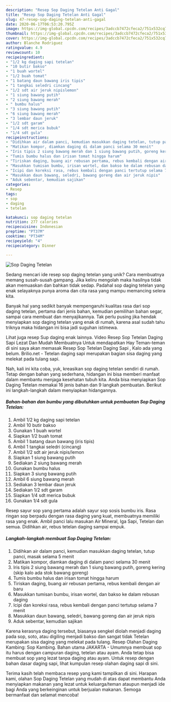 ```yaml
---
description: "Resep Sop Daging Tetelan Anti Gagal"
title: "Resep Sop Daging Tetelan Anti Gagal"
slug: 47-resep-sop-daging-tetelan-anti-gagal
date: 2020-06-17T06:53:20.795Z
image: https://img-global.cpcdn.com/recipes/3adccb7472cfeca2/751x532cq70/sop-daging-tetelan-foto-resep-utama.jpg
thumbnail: https://img-global.cpcdn.com/recipes/3adccb7472cfeca2/751x532cq70/sop-daging-tetelan-foto-resep-utama.jpg
cover: https://img-global.cpcdn.com/recipes/3adccb7472cfeca2/751x532cq70/sop-daging-tetelan-foto-resep-utama.jpg
author: Blanche Rodriguez
ratingvalue: 4.9
reviewcount: 10
recipeingredient:
- "1/2 kg daging sapi tetelan"
- "10 butir bakso"
- "1 buah wortel"
- "1/2 buah tomat"
- "1 batang daun bawang iris tipis"
- "1 tangkai seledri cincang"
- "1/2 sdt air jeruk nipislemon"
- "1 siung bawang putih"
- "2 siung bawang merah"
- " bumbu halus"
- "3 siung bawang putih"
- "6 siung bawang merah"
- "3 lembar daun jeruk"
- "1/2 sdt garam"
- "1/4 sdt merica bubuk"
- "1/4 sdt gula"
recipeinstructions:
- "Didihkan air dalam panci, kemudian masukkan daging tetelan, tutup panci, masak selama 5 menit"
- "Matikan kompor, diamkan daging di dalam panci selama 30 menit"
- "Iris tipis 2 siung bawang merah dan 1 siung bawang putih, goreng kering (skip kalo ada stok bawang goreng)"
- "Tumis bumbu halus dan irisan tomat hingga harum"
- "Tiriskan daging, buang air rebusan pertama, rebus kembali dengan air baru"
- "Masukkan tumisan bumbu, irisan wortel, dan bakso ke dalam rebusan daging"
- "Icipi dan koreksi rasa, rebus kembali dengan panci tertutup selama 7 menit"
- "Masukkan daun bawang, seledri, bawang goreng dan air jeruk nipis"
- "Aduk sebentar, kemudian sajikan"
categories:
- Resep
tags:
- sop
- daging
- tetelan

katakunci: sop daging tetelan 
nutrition: 277 calories
recipecuisine: Indonesian
preptime: "PT37M"
cooktime: "PT34M"
recipeyield: "4"
recipecategory: Dinner

---
```



![Sop Daging Tetelan](https://img-global.cpcdn.com/recipes/3adccb7472cfeca2/751x532cq70/sop-daging-tetelan-foto-resep-utama.jpg)

Sedang mencari ide resep sop daging tetelan yang unik? Cara membuatnya memang susah-susah gampang. Jika keliru mengolah maka hasilnya tidak akan memuaskan dan bahkan tidak sedap. Padahal sop daging tetelan yang enak selayaknya punya aroma dan cita rasa yang mampu memancing selera kita.

Banyak hal yang sedikit banyak mempengaruhi kualitas rasa dari sop daging tetelan, pertama dari jenis bahan, kemudian pemilihan bahan segar, sampai cara membuat dan menyajikannya. Tak perlu pusing jika hendak menyiapkan sop daging tetelan yang enak di rumah, karena asal sudah tahu triknya maka hidangan ini bisa jadi suguhan istimewa.

Lihat juga resep Sup daging enak lainnya. Video Resep Sop Tetelan Daging Sapi Lezat Dan Mudah Membuatnya Untuk mendapatkan Hay Teman-teman di sini saya akan memasak Resep Sop Tetelan Daging Sapi , Kalo ada yang belum. Brilio.net - Tetelan daging sapi merupakan bagian sisa daging yang melekat pada tulang sapi.


Nah, kali ini kita coba, yuk, kreasikan sop daging tetelan sendiri di rumah. Tetap dengan bahan yang sederhana, hidangan ini bisa memberi manfaat dalam membantu menjaga kesehatan tubuh kita. Anda bisa menyiapkan Sop Daging Tetelan memakai 16 jenis bahan dan 9 langkah pembuatan. Berikut ini langkah-langkah dalam menyiapkan hidangannya.

<!--inarticleads1-->

##### Bahan-bahan dan bumbu yang dibutuhkan untuk pembuatan Sop Daging Tetelan:

1. Ambil 1/2 kg daging sapi tetelan
1. Ambil 10 butir bakso
1. Gunakan 1 buah wortel
1. Siapkan 1/2 buah tomat
1. Ambil 1 batang daun bawang (iris tipis)
1. Ambil 1 tangkai seledri (cincang)
1. Ambil 1/2 sdt air jeruk nipis/lemon
1. Siapkan 1 siung bawang putih
1. Sediakan 2 siung bawang merah
1. Gunakan  bumbu halus
1. Siapkan 3 siung bawang putih
1. Ambil 6 siung bawang merah
1. Sediakan 3 lembar daun jeruk
1. Sediakan 1/2 sdt garam
1. Siapkan 1/4 sdt merica bubuk
1. Gunakan 1/4 sdt gula


Resep sayur sop yang pertama adalah sayur sop sosis bumbu iris. Rasa ringan sop berpadu dengan rasa daging yang kuat, membuatnya memiliki rasa yang enak. Ambil panci lalu masukan Air Mineral, Iga Sapi, Tetelan dan semua. Didihkan air, rebus tetelan daging sampai empuk. 

<!--inarticleads2-->

##### Langkah-langkah membuat Sop Daging Tetelan:

1. Didihkan air dalam panci, kemudian masukkan daging tetelan, tutup panci, masak selama 5 menit
1. Matikan kompor, diamkan daging di dalam panci selama 30 menit
1. Iris tipis 2 siung bawang merah dan 1 siung bawang putih, goreng kering (skip kalo ada stok bawang goreng)
1. Tumis bumbu halus dan irisan tomat hingga harum
1. Tiriskan daging, buang air rebusan pertama, rebus kembali dengan air baru
1. Masukkan tumisan bumbu, irisan wortel, dan bakso ke dalam rebusan daging
1. Icipi dan koreksi rasa, rebus kembali dengan panci tertutup selama 7 menit
1. Masukkan daun bawang, seledri, bawang goreng dan air jeruk nipis
1. Aduk sebentar, kemudian sajikan


Karena kerasnya daging tersebut, biasanya sengkel diolah menjadi daging pada sop, soto, atau digiling menjadi bakso dan sangat tidak Tetelan merupakan sisa daging yang melekat pada tulang. Resep Olahan Daging Kambing: Sop Kambing. Bahan utama JAKARTA - Umumnya membuat sop itu harus dengan campuran daging, tetelan atau ayam. Anda tetap bisa membuat sop yang lezat tanpa daging atau ayam. Untuk resep dengan bahan dasar daging sapi, lihat kumpulan resep olahan daging sapi di sini. 

Terima kasih telah membaca resep yang kami tampilkan di sini. Harapan kami, olahan Sop Daging Tetelan yang mudah di atas dapat membantu Anda menyiapkan makanan yang lezat untuk keluarga/teman ataupun menjadi ide bagi Anda yang berkeinginan untuk berjualan makanan. Semoga bermanfaat dan selamat mencoba!
